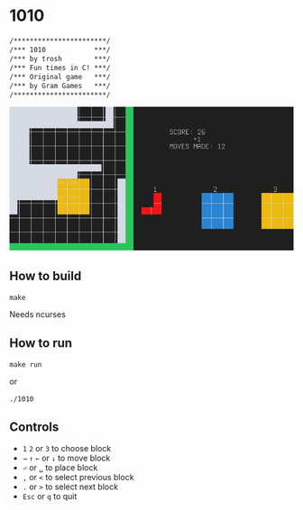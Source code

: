 1010
====

    /***********************/
    /*** 1010            ***/
    /*** by trosh        ***/
    /*** Fun times in C! ***/
    /*** Original game   ***/
    /*** by Gram Games   ***/
    /***********************/

![1010 screenshot](1010.png)

How to build
------------

    make

Needs ncurses

How to run
----------

    make run

or

    ./1010

Controls
--------

- `1` `2` or `3` to choose block
- `→` `↑` `←` or `↓` to move block
- `⏎` or `␣` to place block
- `,` or `<` to select previous block
- `.` or `>` to select next block
- `Esc` or `q` to quit
